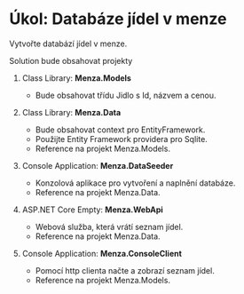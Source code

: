 # Úkol: Databáze jídel v menze

Vytvořte databází jídel v menze.

Solution bude obsahovat projekty

1. Class Library: **Menza.Models**

    - Bude obsahovat třídu Jidlo s Id, názvem a cenou.
   
3. Class Library: **Menza.Data**
  
   - Bude obsahovat context pro EntityFramework.
   - Použijte Entity Framework providera pro Sqlite.
   - Reference na projekt Menza.Models.
   
6. Console Application: **Menza.DataSeeder**

   - Konzolová aplikace pro vytvoření a naplnění databáze.
   - Reference na projekt Menza.Data.
   
8. ASP.NET Core Empty: **Menza.WebApi**
  
    - Webová služba, která vrátí seznam jídel.
    - Reference na projekt Menza.Data.
      
11. Console Application: **Menza.ConsoleClient**

    - Pomocí http clienta načte a zobrazí seznam jídel.
    - Reference na projekt Menza.Models.
